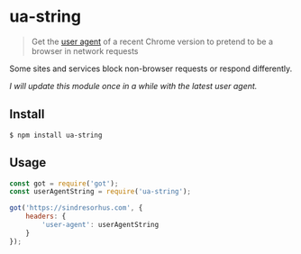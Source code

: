 # ua-string

> Get the [user agent](https://en.wikipedia.org/wiki/User_agent) of a recent Chrome version to pretend to be a browser in network requests

Some sites and services block non-browser requests or respond differently.

*I will update this module once in a while with the latest user agent.*

## Install

```
$ npm install ua-string
```

## Usage

```js
const got = require('got');
const userAgentString = require('ua-string');

got('https://sindresorhus.com', {
	headers: {
		'user-agent': userAgentString
	}
});
```
